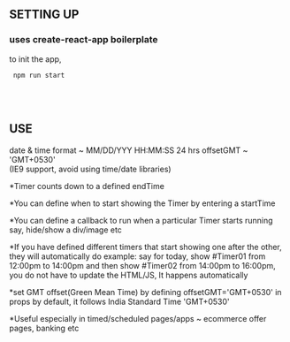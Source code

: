 <h2>SETTING UP</h2>

<h3>uses create-react-app boilerplate</h3>

to init the app,
```
 npm run start
```

<br/>
<br/>

<h2>USE</h2>
<bold>date & time format ~ MM/DD/YYY HH:MM:SS 24 hrs</bold>
<bold>offsetGMT ~ 'GMT+0530'</bold>
<br/>
<bold>(IE9 support, avoid using time/date libraries)</bold>

*Timer counts down to a defined endTime

*You can define when to start showing the Timer by entering a startTime

*You can define a callback to run when a particular Timer starts running
say, hide/show a div/image etc

*If you have defined different timers that start showing one after the other,
they will automatically do
example: say for today,  show #Timer01 from 12:00pm to 14:00pm  and then show #Timer02 from 14:00pm to 16:00pm,  you do not have to update the HTML/JS,
It happens automatically

*set GMT offset(Green Mean Time)
by defining  offsetGMT='GMT+0530' in props
by default, it follows India Standard Time 'GMT+0530'

*Useful especially in timed/scheduled pages/apps ~ ecommerce offer pages, banking etc
